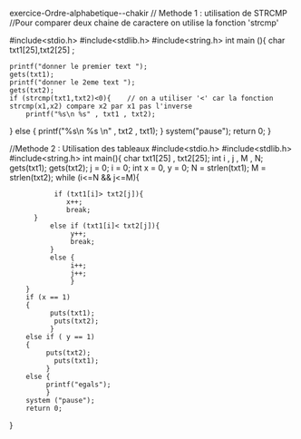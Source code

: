  exercice-Ordre-alphabetique--chakir
// Methode 1 : utilisation de STRCMP
//Pour comparer deux chaine de caractere on utilise la fonction 'strcmp' 

#include<stdio.h>
#include<stdlib.h>
#include<string.h>
int main (){
    char txt1[25],txt2[25] ;
    
    printf("donner le premier text ");
    gets(txt1);
    printf("donner le 2eme text ");
    gets(txt2);
    if (strcmp(txt1,txt2)<0){    // on a utiliser '<' car la fonction strcmp(x1,x2) compare x2 par x1 pas l'inverse 
        printf("%s\n %s" , txt1 , txt2);
}
else
{
    printf("%s\n %s \n" , txt2 , txt1);
    }
    system("pause");
    return 0;
}


//Methode 2 : Utilisation des tableaux
#include<stdio.h>
#include<stdlib.h>
#include<string.h>
int main(){
        char txt1[25] , txt2[25];
        int i , j , M , N;
        gets(txt1);
        gets(txt2);
        j = 0;
        i = 0;
        int x = 0, y = 0;
        N = strlen(txt1);
        M =  strlen(txt2);
        while (i<=N && j<=M){
               
               if (txt1[i]> txt2[j]){ 
                  x++;
                  break;          
          }
              else if (txt1[i]< txt2[j]){
                   y++; 
                   break;
              }
              else {
                   i++;
                   j++;
                   }
        }
        if (x == 1)
        {
              puts(txt1);
               puts(txt2);
              }
        else if ( y == 1)
        {
             puts(txt2);
               puts(txt1);
             }
        else {
             printf("egals");
             }
        system ("pause");
        return 0;
}

               
            
